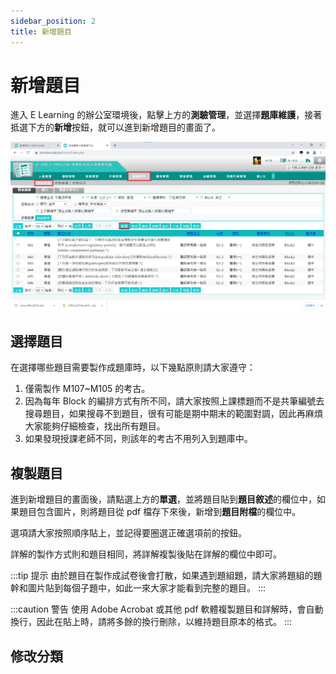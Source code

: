 ```yaml
---
sidebar_position: 2
title: 新增題目
---
```


# 新增題目

進入 E Learning 的辦公室環境後，點擊上方的**測驗管理**，並選擇**題庫維護**，接著抵選下方的**新增**按鈕，就可以進到新增題目的畫面了。

![Add question](../assets/add-question.png)

## 選擇題目

在選擇哪些題目需要製作成題庫時，以下幾點原則請大家遵守：

1. 僅需製作 M107~M105 的考古。
2. 因為每年 Block 的編排方式有所不同，請大家按照上課標題而不是共筆編號去搜尋題目，如果搜尋不到題目，很有可能是期中期末的範圍對調，因此再麻煩大家能夠仔細檢查，找出所有題目。
3. 如果發現授課老師不同，則該年的考古不用列入到題庫中。

## 複製題目

進到新增題目的畫面後，請點選上方的**單選**，並將題目貼到**題目敘述**的欄位中，如果題目包含圖片，則將題目從 pdf 檔存下來後，新增到**題目附檔**的欄位中。

選項請大家按照順序貼上，並記得要圈選正確選項前的按鈕。

詳解的製作方式則和題目相同，將詳解複製後貼在詳解的欄位中即可。

:::tip 提示
由於題目在製作成試卷後會打散，如果遇到題組題，請大家將題組的題幹和圖片貼到每個子題中，如此一來大家才能看到完整的題目。
:::

:::caution 警告
使用 Adobe Acrobat 或其他 pdf 軟體複製題目和詳解時，會自動換行，因此在貼上時，請將多餘的換行刪除，以維持題目原本的格式。
:::


## 修改分類
